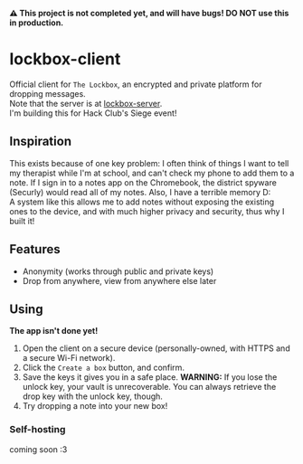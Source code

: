 **⚠️ This project is not completed yet, and will have bugs! DO NOT use this in production.**
# lockbox-client
Official client for `The Lockbox`, an encrypted and private platform for dropping messages. \
Note that the server is at [lockbox-server](https://github.com/aelithron/lockbox-server).\
I'm building this for Hack Club's Siege event!
## Inspiration
This exists because of one key problem: I often think of things I want to tell my therapist while I'm at school, and can't check my phone to add them to a note. If I sign in to a notes app on the Chromebook, the district spyware (Securly) would read all of my notes. Also, I have a terrible memory D: \
A system like this allows me to add notes without exposing the existing ones to the device, and with much higher privacy and security, thus why I built it!
## Features
- Anonymity (works through public and private keys)
- Drop from anywhere, view from anywhere else later
## Using
**The app isn't done yet!**
1. Open the client on a secure device (personally-owned, with HTTPS and a secure Wi-Fi network).
2. Click the `Create a box` button, and confirm.
3. Save the keys it gives you in a safe place. **WARNING:** If you lose the unlock key, your vault is unrecoverable. You can always retrieve the drop key with the unlock key, though.
4. Try dropping a note into your new box!
### Self-hosting
coming soon :3